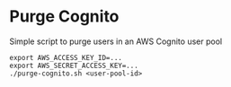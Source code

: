 # Purge Cognito

Simple script to purge users in an AWS Cognito user pool

```
export AWS_ACCESS_KEY_ID=...
export AWS_SECRET_ACCESS_KEY=...
./purge-cognito.sh <user-pool-id>
```
